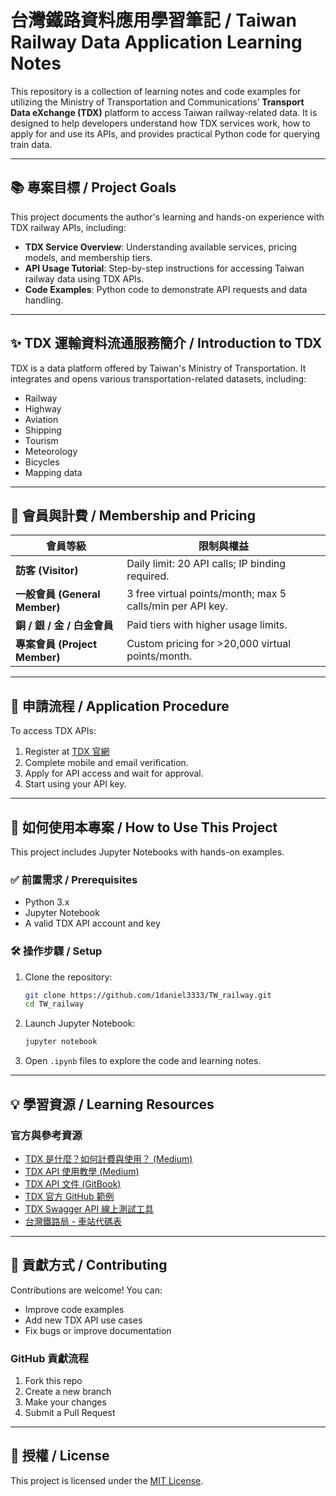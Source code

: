 # 台灣鐵路資料應用學習筆記 / Taiwan Railway Data Application Learning Notes

This repository is a collection of learning notes and code examples for utilizing the Ministry of Transportation and Communications’ **Transport Data eXchange (TDX)** platform to access Taiwan railway-related data. It is designed to help developers understand how TDX services work, how to apply for and use its APIs, and provides practical Python code for querying train data.

---

## 📚 專案目標 / Project Goals

This project documents the author's learning and hands-on experience with TDX railway APIs, including:

- **TDX Service Overview**: Understanding available services, pricing models, and membership tiers.
- **API Usage Tutorial**: Step-by-step instructions for accessing Taiwan railway data using TDX APIs.
- **Code Examples**: Python code to demonstrate API requests and data handling.

---

## ✨ TDX 運輸資料流通服務簡介 / Introduction to TDX

TDX is a data platform offered by Taiwan's Ministry of Transportation. It integrates and opens various transportation-related datasets, including:

- Railway
- Highway
- Aviation
- Shipping
- Tourism
- Meteorology
- Bicycles
- Mapping data

---

## 🧾 會員與計費 / Membership and Pricing

| 會員等級 | 限制與權益 |
|---------|------------|
| **訪客 (Visitor)** | Daily limit: 20 API calls; IP binding required. |
| **一般會員 (General Member)** | 3 free virtual points/month; max 5 calls/min per API key. |
| **銅 / 銀 / 金 / 白金會員** | Paid tiers with higher usage limits. |
| **專案會員 (Project Member)** | Custom pricing for >20,000 virtual points/month. |

---

## 📝 申請流程 / Application Procedure

To access TDX APIs:

1. Register at [TDX 官網](https://tdx.transportdata.tw/)
2. Complete mobile and email verification.
3. Apply for API access and wait for approval.
4. Start using your API key.

---

## 🚀 如何使用本專案 / How to Use This Project

This project includes Jupyter Notebooks with hands-on examples.

### ✅ 前置需求 / Prerequisites

- Python 3.x
- Jupyter Notebook
- A valid TDX API account and key

### 🛠️ 操作步驟 / Setup

1. Clone the repository:
   ```bash
   git clone https://github.com/1daniel3333/TW_railway.git
   cd TW_railway
   ```

2. Launch Jupyter Notebook:
   ```bash
   jupyter notebook
   ```

3. Open `.ipynb` files to explore the code and learning notes.

---

## 💡 學習資源 / Learning Resources

### 官方與參考資源

- [TDX 是什麼？如何計費與使用？ (Medium)](https://medium.com/)
- [TDX API 使用教學 (Medium)](https://medium.com/)
- [TDX API 文件 (GitBook)](https://tdx.gitbook.io/)
- [TDX 官方 GitHub 範例](https://github.com/)
- [TDX Swagger API 線上測試工具](https://tdx.transportdata.tw/)
- [台灣鐵路局 - 車站代碼表](https://tip.railway.gov.tw/tra-tip-web/tip/tip00C/tipC21/viewStaCode)

---

## 🤝 貢獻方式 / Contributing

Contributions are welcome! You can:

- Improve code examples
- Add new TDX API use cases
- Fix bugs or improve documentation

### GitHub 貢獻流程

1. Fork this repo
2. Create a new branch
3. Make your changes
4. Submit a Pull Request

---

## 📄 授權 / License

This project is licensed under the [MIT License](LICENSE).
